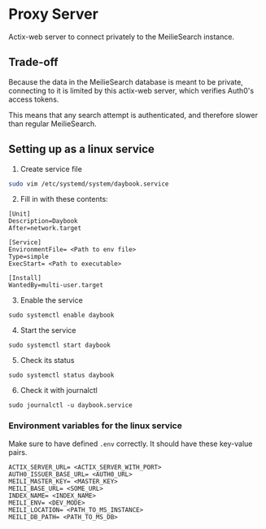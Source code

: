 # Proxy Server

Actix-web server to connect privately to the MeilieSearch instance.

## Trade-off

Because the data in the MeilieSearch database is meant to be private, connecting to it is limited
by this actix-web server, which verifies Auth0's access tokens.

This means that any search attempt is authenticated, and therefore slower than regular MeilieSearch.

## Setting up as a linux service

1. Create service file

```bash
sudo vim /etc/systemd/system/daybook.service
```

2. Fill in with these contents:

```
[Unit]
Description=Daybook
After=network.target

[Service]
EnvironmentFile= <Path to env file>
Type=simple
ExecStart= <Path to executable>

[Install]
WantedBy=multi-user.target
```

3. Enable the service

```
sudo systemctl enable daybook
```

4. Start the service

```
sudo systemctl start daybook
```

5. Check its status

```
sudo systemctl status daybook
```

6. Check it with journalctl

```
sudo journalctl -u daybook.service
```

### Environment variables for the linux service

Make sure to have defined `.env` correctly. It should have these key-value pairs.

```
ACTIX_SERVER_URL= <ACTIX_SERVER_WITH_PORT>
AUTH0_ISSUER_BASE_URL= <AUTH0_URL>
MEILI_MASTER_KEY= <MASTER_KEY>
MEILI_BASE_URL= <SOME_URL>
INDEX_NAME= <INDEX_NAME>
MEILI_ENV= <DEV_MODE>
MEILI_LOCATION= <PATH_TO_MS_INSTANCE>
MEILI_DB_PATH= <PATH_TO_MS_DB>
```
